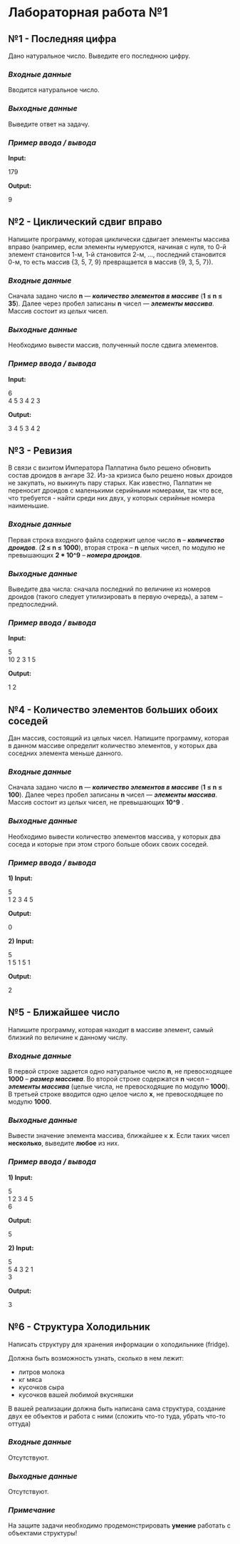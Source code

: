 # Лабораторная работа №1

## №1 - Последняя цифра
Дано натуральное число. Выведите его последнюю цифру.

### ***Входные данные***

Вводится натуральное число.

### ***Выходные данные***

Выведите ответ на задачу.

### ***Пример ввода / вывода***

**Input:**

179

**Output:**

9

## №2 - Циклический сдвиг вправо
Напишите программу, которая циклически сдвигает элементы массива вправо (например, если элементы нумеруются, начиная с нуля, то 0-й элемент становится 1-м, 1-й становится 2-м, ..., последний становится 0-м, то есть массив {3, 5, 7, 9} превращается в массив {9, 3, 5, 7}).

### ***Входные данные***

Сначала задано число **n** — ***количество элементов в массиве*** (**1 ≤ n ≤ 35**). Далее через пробел записаны **n** чисел — ***элементы массива***. Массив состоит из *целых* чисел.

### ***Выходные данные***

Необходимо вывести массив, полученный после сдвига элементов.

### ***Пример ввода / вывода***

**Input:**

6\
4 5 3 4 2 3

**Output:**

3 4 5 3 4 2

## №3 - Ревизия
В связи с визитом Императора Палпатина было решено обновить состав дроидов в ангаре 32. Из-за кризиса было решено новых дроидов не закупать, но выкинуть пару старых. Как известно, Палпатин не переносит дроидов с маленькими серийными номерами, так что все, что требуется - найти среди них двух, у которых серийные номера наименьшие.

### ***Входные данные***

Первая строка входного файла содержит целое число **n** – ***количество дроидов***. (**2 ≤ n ≤ 1000**), вторая строка – **n** целых чисел, по модулю не превышающих **2 * 10^9** – ***номера дроидов***.

### ***Выходные данные***

Выведите два числа: сначала последний по величине из номеров дроидов (такого следует утилизировать в первую очередь), а затем – предпоследний.

### ***Пример ввода / вывода***

**Input:**

5\
10 2 3 1 5

**Output:**

1 2

## №4 - Количество элементов больших обоих соседей
Дан массив, состоящий из целых чисел. Напишите программу, которая в данном массиве определит количество элементов, у которых два соседних элемента меньше данного.

### ***Входные данные***

Сначала задано число **n** — ***количество элементов в массиве*** (**1 ≤ n ≤ 100**). Далее через пробел записаны **n** чисел — ***элементы массива***. Массив состоит из *целых* чисел, не превышающих **10^9** .

### ***Выходные данные***

Необходимо вывести количество элементов массива, у которых два соседа и которые при этом строго больше обоих своих соседей.

### ***Пример ввода / вывода***

**1) Input:**

5\
1 2 3 4 5

**Output:**

0

**2) Input:**

5\
1 5 1 5 1

**Output:**

2

## №5 - Ближайшее число
Напишите программу, которая находит в массиве элемент, самый близкий по величине к данному числу.

### ***Входные данные***

В первой строке задается одно натуральное число **n**, не превосходящее **1000** – ***размер массива***.
Во второй строке содержатся **n** чисел – ***элементы массива*** (целые числа, не превосходящие по модулю **1000**).
В третьей строке вводится одно целое число **x**, не превосходящее по модулю **1000**.

### ***Выходные данные***

Вывести значение элемента массива, ближайшее к **x**. Если таких чисел **несколько**, выведите **любое** из них.

### ***Пример ввода / вывода***

**1) Input:**

5\
1 2 3 4 5\
6

**Output:**

5

**2) Input:**

5\
5 4 3 2 1\
3

**Output:**

3

## №6 - Структура Холодильник
Написать структуру для хранения информации о холодильнике (fridge).

Должна быть возможность узнать, сколько в нем лежит:

  * литров молока
  * кг мяса
  * кусочков сыра
  * кусочков вашей любимой вкусняшки

В вашей реализации должна быть написана сама структура, создание двух ее объектов и работа с ними (сложить что-то туда, убрать что-то оттуда)

### ***Входные данные***

Отсутствуют.

### ***Выходные данные***

Отсутствуют.

### ***Примечание***

На защите задачи необходимо продемонстрировать **умение** работать с объектами структуры!

